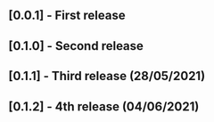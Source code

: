 ## [0.0.1] - First release

## [0.1.0] - Second release

## [0.1.1] - Third release (28/05/2021)

## [0.1.2] - 4th release (04/06/2021)
